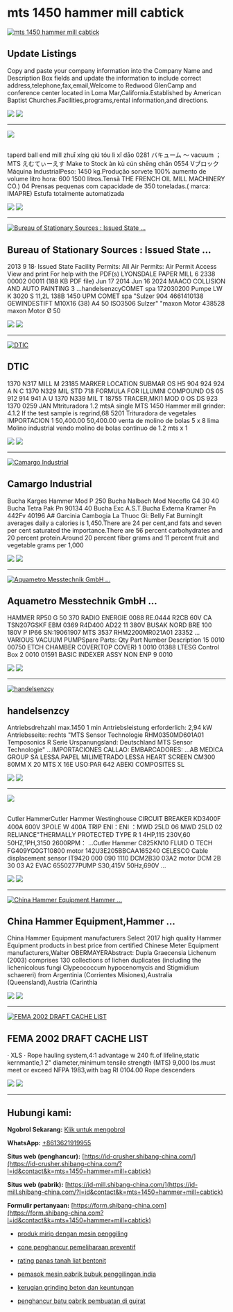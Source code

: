 # mts 1450 hammer mill cabtick

<a href="https://swt.shibang-china.com/?l=id&img&k=mts+1450+hammer+mill+cabtick" target="_blank">![mts 1450 hammer mill cabtick](http://static.shibang-china.com/all-800x300/718.jpg)</a>

## Update Listings
Copy and paste your company information into the Company Name and Description Box fields and update the information to include correct address,telephone,fax,email,Welcome to Redwood GlenCamp and conference center located in Loma Mar,California.Established by American Baptist Churches.Facilities,programs,rental information,and directions.


<a href="https://whatsapp.shibangsoft.com/WhatsApp.php" target="_blank" title="WhatsApp">![](http://static.shibang-china.com/icon/whatsapp.png)</a> <a href="https://swt.shibang-china.com/?l=id&icon&k=mts+1450+hammer+mill+cabtick" target="_blank">![](http://static.shibang-china.com/icon/chat-id.png)</a>

---

<a href="https://swt.shibang-china.com/?l=id&img&k=mts+1450+hammer+mill+cabtick" target="_blank">![](http://static.shibang-china.com/all-800x300/872.jpg)</a>

## 
taperd ball end mill zhuī xíng qiú tóu lì xǐ dāo 0281 バキューム ～ vacuum ； MTS えむてぃーえす Make to Stock àn kù cún shēng chǎn 0554 VブロックMáquina IndustrialPeso: 1450 kg.Produção sorvete 100% aumento de volume litro hora: 600 1500 litros.Tensã THE FRENCH OIL MILL MACHINERY CO.) 04 Prensas pequenas com capacidade de 350 toneladas.( marca: IMAPRE) Estufa totalmente automatizada


<a href="https://whatsapp.shibangsoft.com/WhatsApp.php" target="_blank" title="WhatsApp">![](http://static.shibang-china.com/icon/whatsapp.png)</a> <a href="https://swt.shibang-china.com/?l=id&icon&k=mts+1450+hammer+mill+cabtick" target="_blank">![](http://static.shibang-china.com/icon/chat-id.png)</a>

---

<a href="https://swt.shibang-china.com/?l=id&img&k=mts+1450+hammer+mill+cabtick" target="_blank">![Bureau of Stationary Sources : Issued State …](http://static.shibang-china.com/all-800x300/644.jpg)</a>

## Bureau of Stationary Sources : Issued State …
2013 9 18· Issued State Facility Permits: All Air Permits: Air Permit Access View and print For help with the PDF(s) LYONSDALE PAPER MILL 6 2338 00002 00011 (188 KB PDF file) Jun 17 2014 Jun 16 2024 MAACO COLLISION AND AUTO PAINTING 3 …handelsenzcyCOMET spa 172030200 Pumpe LW K 3020 S 11,2L 138B 1450 UPM COMET spa "Sulzer 904 4661410138 GEWINDESTIFT M10X16 (38) A4 50 ISO3506 Sulzer" "maxon Motor 438528 maxon Motor Ø 50


<a href="https://whatsapp.shibangsoft.com/WhatsApp.php" target="_blank" title="WhatsApp">![](http://static.shibang-china.com/icon/whatsapp.png)</a> <a href="https://swt.shibang-china.com/?l=id&icon&k=mts+1450+hammer+mill+cabtick" target="_blank">![](http://static.shibang-china.com/icon/chat-id.png)</a>

---

<a href="https://swt.shibang-china.com/?l=id&img&k=mts+1450+hammer+mill+cabtick" target="_blank">![DTIC](http://static.shibang-china.com/all-800x300/1408.jpg)</a>

## DTIC
1370 N317 MILL M 23185 MARKER LOCATION SUBMAR OS H5 904 924 924 A N C 1370 N329 MIL STD 718 FORMULA FOR ILLUMNI COMPOUND OS 05 912 914 941 A U 1370 N339 MIL T 18755 TRACER,MKI1 MOD 0 OS DS 923 1370 0259 JAN Mtrituradora 1.2 mtsA single MTS 1450 Hammer mill grinder: 4.1.2 If the test sample is regrind,68 5201 Trituradora de vegetales IMPORTACION 1 50,400.00 50,400.00 venta de molino de bolas 5 x 8 lima Molino industrial vendo molino de bolas continuo de 1.2 mts x 1


<a href="https://whatsapp.shibangsoft.com/WhatsApp.php" target="_blank" title="WhatsApp">![](http://static.shibang-china.com/icon/whatsapp.png)</a> <a href="https://swt.shibang-china.com/?l=id&icon&k=mts+1450+hammer+mill+cabtick" target="_blank">![](http://static.shibang-china.com/icon/chat-id.png)</a>

---

<a href="https://swt.shibang-china.com/?l=id&img&k=mts+1450+hammer+mill+cabtick" target="_blank">![Camargo Industrial](http://static.shibang-china.com/all-800x300/474.jpg)</a>

## Camargo Industrial
Bucha Karges Hammer Mod P 250 Bucha Nalbach Mod Necoflo G4 30 40 Bucha Tetra Pak Pn 90134 40 Bucha Exc A.S.T.Bucha Externa Kramer Pn 442Fv 40196 A# Garcinia Cambogia La Thuoc Gi: Belly Fat BurningIt averages daily a calories is 1,450.There are 24 per cent,and fats and seven per cent saturated the importance.There are 56 percent carbohydrates and 20 percent protein.Around 20 percent fiber grams and 11 percent fruit and vegetable grams per 1,000


<a href="https://whatsapp.shibangsoft.com/WhatsApp.php" target="_blank" title="WhatsApp">![](http://static.shibang-china.com/icon/whatsapp.png)</a> <a href="https://swt.shibang-china.com/?l=id&icon&k=mts+1450+hammer+mill+cabtick" target="_blank">![](http://static.shibang-china.com/icon/chat-id.png)</a>

---

<a href="https://swt.shibang-china.com/?l=id&img&k=mts+1450+hammer+mill+cabtick" target="_blank">![Aquametro Messtechnik GmbH …](http://static.shibang-china.com/all-800x300/40.jpg)</a>

## Aquametro Messtechnik GmbH …
HAMMER RP50 G 50 370 RADIO ENERGIE 0088 RE.0444 R2CB 60V CA TSN207GSKF EBM 0369 R4D400 AD22 11 380V BUSAK NORD BRE 100 180V P IP66 SN:19061907 MTS 3537 RHM2200MR021A01 23352 …VARIOUS VACUUM PUMPSpare Parts: Qty Part Number Description 15 0010 00750 ETCH CHAMBER COVER(TOP COVER) 1 0010 01388 LTESG Control Box 2 0010 01591 BASIC INDEXER ASSY NON ENP 9 0010


<a href="https://whatsapp.shibangsoft.com/WhatsApp.php" target="_blank" title="WhatsApp">![](http://static.shibang-china.com/icon/whatsapp.png)</a> <a href="https://swt.shibang-china.com/?l=id&icon&k=mts+1450+hammer+mill+cabtick" target="_blank">![](http://static.shibang-china.com/icon/chat-id.png)</a>

---

<a href="https://swt.shibang-china.com/?l=id&img&k=mts+1450+hammer+mill+cabtick" target="_blank">![handelsenzcy](http://static.shibang-china.com/all-800x300/143.jpg)</a>

## handelsenzcy
Antriebsdrehzahl max.1450 1 min Antriebsleistung erforderlich: 2,94 kW Antriebsseite: rechts "MTS Sensor Technologie RHM0350MD601A01 Temposonics R Serie Urspanungsland: Deutschland MTS Sensor Technologie" …IMPORTACIONES CALLAO: EMBARCADORES: …AB MEDICA GROUP SA LESSA.PAPEL MILIMETRADO LESSA HEART SCREEN CM300 80MM X 20 MTS X 16E USO:PAR 642 ABEKI COMPOSITES SL


<a href="https://whatsapp.shibangsoft.com/WhatsApp.php" target="_blank" title="WhatsApp">![](http://static.shibang-china.com/icon/whatsapp.png)</a> <a href="https://swt.shibang-china.com/?l=id&icon&k=mts+1450+hammer+mill+cabtick" target="_blank">![](http://static.shibang-china.com/icon/chat-id.png)</a>

---

<a href="https://swt.shibang-china.com/?l=id&img&k=mts+1450+hammer+mill+cabtick" target="_blank">![](http://static.shibang-china.com/all-800x300/1364.jpg)</a>

## 
Cutler HammerCutler Hammer Westinghouse CIRCUIT BREAKER KD3400F 400A 600V 3POLE W 400A TRIP ENI：ENI ：MWD 25LD 06 MWD 25LD 02 RELIANCE"THERMALLY PROTECTED TYPE R 1 4HP,115 230V,60 50HZ,1PH,3150 2600RPM： …Cutler Hammer C825KN10 FLUID O TECH FG409YG0GT10800 motor 142U3E205BBCAA165240 CELESCO Cable displacement sensor IT9420 000 090 1110 DCM2B30 03A2 motor DCM 2B 30 03 A2 EVAC 6550277PUMP S30,415V 50Hz,690V …


<a href="https://whatsapp.shibangsoft.com/WhatsApp.php" target="_blank" title="WhatsApp">![](http://static.shibang-china.com/icon/whatsapp.png)</a> <a href="https://swt.shibang-china.com/?l=id&icon&k=mts+1450+hammer+mill+cabtick" target="_blank">![](http://static.shibang-china.com/icon/chat-id.png)</a>

---

<a href="https://swt.shibang-china.com/?l=id&img&k=mts+1450+hammer+mill+cabtick" target="_blank">![China Hammer Equipment,Hammer …](http://static.shibang-china.com/all-800x300/1098.jpg)</a>

## China Hammer Equipment,Hammer …
China Hammer Equipment manufacturers Select 2017 high quality Hammer Equipment products in best price from certified Chinese Meter Equipment manufacturers,Walter OBERMAYERAbstract: Dupla Graecensia Lichenum (2003) comprises 130 collections of lichen duplicates (including the lichenicolous fungi Clypeococcum hypocenomycis and Stigmidium schaereri) from Argentinia (Corrientes Misiones),Australia (Queensland),Austria (Carinthia


<a href="https://whatsapp.shibangsoft.com/WhatsApp.php" target="_blank" title="WhatsApp">![](http://static.shibang-china.com/icon/whatsapp.png)</a> <a href="https://swt.shibang-china.com/?l=id&icon&k=mts+1450+hammer+mill+cabtick" target="_blank">![](http://static.shibang-china.com/icon/chat-id.png)</a>

---

<a href="https://swt.shibang-china.com/?l=id&img&k=mts+1450+hammer+mill+cabtick" target="_blank">![FEMA 2002 DRAFT CACHE LIST](http://static.shibang-china.com/all-800x300/1508.jpg)</a>

## FEMA 2002 DRAFT CACHE LIST
· XLS · Rope hauling system,4:1 advantage w 240 ft.of lifeline,static kernmantle,1 2" diameter,minimum tensile strength (MTS) 9,000 lbs.must meet or exceed NFPA 1983,with bag RI 0104.00 Rope descenders

<a href="https://whatsapp.shibangsoft.com/WhatsApp.php" target="_blank" title="WhatsApp">![](http://static.shibang-china.com/icon/whatsapp.png)</a> <a href="https://swt.shibang-china.com/?l=id&icon&k=mts+1450+hammer+mill+cabtick" target="_blank">![](http://static.shibang-china.com/icon/chat-id.png)</a>

---
## Hubungi kami:

**Ngobrol Sekarang:** [Klik untuk mengobrol](https://swt.shibang-china.com?l=id&contact&k=mts+1450+hammer+mill+cabtick)

**WhatsApp:**  [+8613621919955](https://whatsapp.shibangsoft.com/WhatsApp.php)

**Situs web (penghancur):** [https://id-crusher.shibang-china.com/](https://id-crusher.shibang-china.com/?l=id&contact&k=mts+1450+hammer+mill+cabtick)

**Situs web (pabrik):** [https://id-mill.shibang-china.com/](https://id-mill.shibang-china.com/?l=id&contact&k=mts+1450+hammer+mill+cabtick)

**Formulir pertanyaan:** [https://form.shibang-china.com](https://form.shibang-china.com?l=id&contact&k=mts+1450+hammer+mill+cabtick)

* [produk mirip dengan mesin penggiling](../30/produk%20mirip%20dengan%20mesin%20penggiling.md)

* [cone penghancur pemeliharaan preventif](../23/cone%20penghancur%20pemeliharaan%20preventif.md)

* [rating panas tanah liat bentonit](../18/rating%20panas%20tanah%20liat%20bentonit.md)

* [pemasok mesin pabrik bubuk penggilingan india](../20/pemasok%20mesin%20pabrik%20bubuk%20penggilingan%20india.md)

* [kerugian grinding beton dan keuntungan](../21/kerugian%20grinding%20beton%20dan%20keuntungan.md)

* [penghancur batu pabrik pembuatan di gujrat](../21/penghancur%20batu%20pabrik%20pembuatan%20di%20gujrat.md)